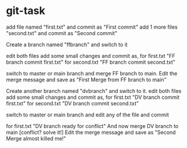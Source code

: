 # git-task

add file named "first.txt" and commit as "First commit"
add 1 more files "second.txt" and commit as "Second commit"

Create a branch named "ffbranch" and switch to it

edit both files add some small changes and commit as, 
for first.txt "FF branch commit first.txt" 
for second.txt "FF branch commit second.txt"

switch to master or main branch and merge FF branch to main.
Edit the merge message and save as "First Merge from FF branch to main"

Create another branch named "dvbranch" and switch to it.
edit both files add some small changes and commit as, 
for first.txt "DV branch commit first.txt" 
for second.txt "DV branch commit second.txt"

switch to master or main branch and edit any of the file and commit 

for first.txt "DV branch ready for conflict"
And now merge DV branch to main [conflict? solve it!]
Edit the merge message and save as "Second Merge almost killed me!"
